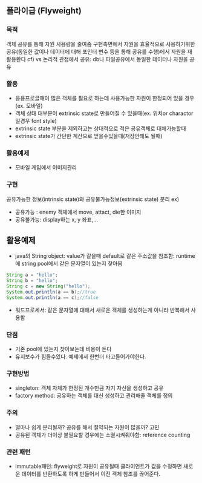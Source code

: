 ## 플라이급 (Flyweight)

### 목적
객체 공유를 통해 자원 사용량을 줄여줌
구현측면에서 자원을 효율적으로 사용하기위한 공유(동일한 값이나 데이터에 대해 포인터 변수 등을 통해 공유를 수행)에서 자원을 재활용환다
cf) vs 논리적 관점에서 공유: db나 파일공유에서 동일한 데이터나 자원을 공유

### 활용
- 응용프로글매이 많은 객체를 필요로 하는데 사용가능한 자원이 한정되어 있을 경우(ex. 모바일)
- 객체 상태 대부분이 extrinsic state로 만들어질 수 있을때(ex. 위치or charactor일경우 font style)
- extrinsic state 부분을 제외하고는 상대적으로 적은 공유객체로 대체가능할때
- extrinsic state가 간단한 계산으로 얻을수있을때(저장안해도 될때)

### 활용예제
- 모바일 게임에서 이미지관리

### 구현 
공유가능한 정보(intrinsic state)와 공유불가능정보(extrinsic state) 분리
ex) 
- 공유가능 : enemy 객체에서 move, attact, die한 이미지
- 공유불가능: display하는 x, y 좌표,...

## 활용예제
- java의 String object: value가 같을때 default로 같은 주소값을 참조함: runtime에 string pool에서 같은 문자열이 있는지 찾아봄
```java
String a = "hello";
String b = "hello";
String c = new String("hello");
System.out.println(a == b);//true
System.out.println(a == c);//false
```
- 워드프로세서: 같은 문자열에 대해서 새로운 객체를 생성하는게 아니라 반복해서 사용함

### 단점
- 기존 pool에 있는지 찾아보는데 비용이 든다
- 유지보수가 힘들수있다. 예제에서 한번더 타고들어가야한다.

### 구현방법
   - singleton: 객체 자체가 한정된 개수만큼 자기 자신을 생성하고 공유
   - factory method: 공유하는 객체를 대신 생성하고 관리해줄 객체를 정의

### 주의
- 얼마나 쉽게 분리될까? 공유를 해서 절약되는 자원이 많을까? 고민
- 공유된 객체가 더이상 불필요할 경우에는 소멸시켜줘야함: reference counting


### 관련 패턴
- immutable패턴: flyweight로 자원이 공유될때 클라이언트가 값을 수정하면 새로운 데이터를 반환하도록 하게 만들어서 이전 객체 참조를 끊어준다.